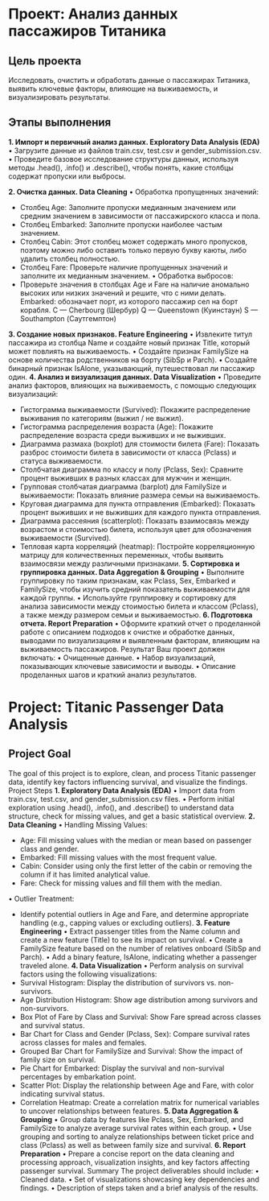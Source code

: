 # Проект: Анализ данных пассажиров Титаника
## Цель проекта
Исследовать, очистить и обработать данные о пассажирах Титаника, выявить ключевые факторы, влияющие на выживаемость, и визуализировать результаты.
## Этапы выполнения
<b>1. Импорт и первичный анализ данных. Exploratory Data Analysis (EDA)</b>
 • Загрузите данные из файлов train.csv, test.csv и gender_submission.csv.
 • Проведите базовое исследование структуры данных, используя методы .head(), .info() и .describe(), чтобы понять, какие столбцы содержат пропуски или выбросы.
 
<b>2. Очистка данных. Data Cleaning</b>
• Обработка пропущенных значений:
   - Столбец Age: Заполните пропуски медианным значением или средним значением в зависимости от пассажирского класса и пола.
   - Столбец Embarked: Заполните пропуски наиболее частым значением.
   - Столбец Cabin: Этот столбец может содержать много пропусков, поэтому можно либо оставить только первую букву каюты, либо удалить столбец полностью.
   - Столбец Fare: Проверьте наличие пропущенных значений и заполните их медианным значением.
 • Обработка выбросов:
   - Проверьте значения в столбцах Age и Fare на наличие аномально высоких или низких значений и решите, что с ними делать.
Embarked: обозначает порт, из которого пассажир сел на борт корабля.
C — Cherbourg (Шербур)
Q — Queenstown (Куинстаун)
S — Southampton (Саутгемптон)

<b>3. Создание новых признаков. Feature Engineering</b>
• Извлеките титул пассажира из столбца Name и создайте новый признак Title, который может повлиять на выживаемость.
 • Создайте признак FamilySize на основе количества родственников на борту (SibSp и Parch).
 • Создайте бинарный признак IsAlone, указывающий, путешествовал ли пассажир один.
<b>4. Анализ и визуализация данных. Data Visualization</b>
• Проведите анализ факторов, влияющих на выживаемость, с помощью следующих визуализаций:
   - Гистограмма выживаемости (Survived): Покажите распределение выживания по категориям (выжил / не выжил).
   - Гистограмма распределения возраста (Age): Покажите распределение возраста среди выживших и не выживших.
   - Диаграмма размаха (boxplot) для стоимости билета (Fare): Показать разброс стоимости билета в зависимости от класса (Pclass) и статуса выживаемости.
   - Столбчатая диаграмма по классу и полу (Pclass, Sex): Сравните процент выживших в разных классах для мужчин и женщин.
   - Групповая столбчатая диаграмма (barplot) для FamilySize и выживаемости: Показать влияние размера семьи на выживаемость.
   - Круговая диаграмма для пункта отправления (Embarked): Показать процент выживших и не выживших для каждого пункта отправления.
   - Диаграмма рассеяния (scatterplot): Показать взаимосвязь между возрастом и стоимостью билета, используя цвет для обозначения выживаемости (Survived).
   - Тепловая карта корреляций (heatmap): Постройте корреляционную матрицу для количественных переменных, чтобы выявить взаимосвязи между различными признаками.
<b>5. Сортировка и группировка данных. Data Aggregation & Grouping</b>
• Выполните группировку по таким признакам, как Pclass, Sex, Embarked и FamilySize, чтобы изучить средний показатель выживаемости для каждой группы.
 • Используйте группировку и сортировку для анализа зависимости между стоимостью билета и классом (Pclass), а также между размером семьи и выживаемостью.
<b>6. Подготовка отчета. Report Preparation</b>
• Оформите краткий отчет о проделанной работе с описанием подходов к очистке и обработке данных, выводами по визуализациям и выявленным факторам, влияющим на выживаемость пассажиров.
Результат
Ваш проект должен включать:
 • Очищенные данные.
 • Набор визуализаций, показывающих ключевые зависимости и выводы.
 • Описание проделанных шагов и краткий анализ результатов.
# Project: Titanic Passenger Data Analysis
## Project Goal
The goal of this project is to explore, clean, and process Titanic passenger data, identify key factors influencing survival, and visualize the findings.
Project Steps
<b>1. Exploratory Data Analysis (EDA)</b>
• Import data from train.csv, test.csv, and gender_submission.csv files.
 • Perform initial exploration using .head(), .info(), and .describe() to understand data structure, check for missing values, and get a basic statistical overview.
<b>2. Data Cleaning</b>
• Handling Missing Values:
   - Age: Fill missing values with the median or mean based on passenger class and gender.
   - Embarked: Fill missing values with the most frequent value.
   - Cabin: Consider using only the first letter of the cabin or removing the column if it has limited analytical value.
   - Fare: Check for missing values and fill them with the median.

 • Outlier Treatment:
   - Identify potential outliers in Age and Fare, and determine appropriate handling (e.g., capping values or excluding outliers).
<b>3. Feature Engineering</b>
• Extract passenger titles from the Name column and create a new feature (Title) to see its impact on survival.
 • Create a FamilySize feature based on the number of relatives onboard (SibSp and Parch).
 • Add a binary feature, IsAlone, indicating whether a passenger traveled alone.
<b>4. Data Visualization</b>
• Perform analysis on survival factors using the following visualizations:
   - Survival Histogram: Display the distribution of survivors vs. non-survivors.
   - Age Distribution Histogram: Show age distribution among survivors and non-survivors.
   - Box Plot of Fare by Class and Survival: Show Fare spread across classes and survival status.
   - Bar Chart for Class and Gender (Pclass, Sex): Compare survival rates across classes for males and females.
   - Grouped Bar Chart for FamilySize and Survival: Show the impact of family size on survival.
   - Pie Chart for Embarked: Display the survival and non-survival percentages by embarkation point.
   - Scatter Plot: Display the relationship between Age and Fare, with color indicating survival status.
   - Correlation Heatmap: Create a correlation matrix for numerical variables to uncover relationships between features.
<b>5. Data Aggregation & Grouping</B>
• Group data by features like Pclass, Sex, Embarked, and FamilySize to analyze average survival rates within each group.
 • Use grouping and sorting to analyze relationships between ticket price and class (Pclass) as well as between family size and survival.
<b>6. Report Preparation</b>
• Prepare a concise report on the data cleaning and processing approach, visualization insights, and key factors affecting passenger survival.
Summary
The project deliverables should include:
 • Cleaned data.
 • Set of visualizations showcasing key dependencies and findings.
 • Description of steps taken and a brief analysis of the results.


